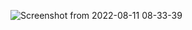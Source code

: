 ![Screenshot from 2022-08-11 08-33-39](https://user-images.githubusercontent.com/29679352/184085398-adbb0825-1eb0-4965-86f7-182661a5448f.png)

